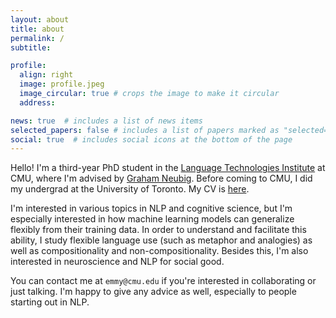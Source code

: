 ```yaml
---
layout: about
title: about
permalink: /
subtitle:

profile:
  align: right
  image: profile.jpeg
  image_circular: true # crops the image to make it circular
  address:

news: true  # includes a list of news items
selected_papers: false # includes a list of papers marked as "selected={true}"
social: true  # includes social icons at the bottom of the page
---
```


Hello! I'm a third-year PhD student in the [Language Technologies Institute](https://lti.cs.cmu.edu/) at CMU, where I'm advised by [Graham Neubig](http://www.phontron.com/). Before coming to CMU, I did my undergrad at the University of Toronto. My CV is [here](assets/pdf/CV_2023.pdf).

I'm interested in various topics in NLP and cognitive science, but I'm especially interested in how machine learning models can generalize flexibly from their training data. In order to understand and facilitate this ability, I study flexible language use (such as metaphor and analogies) as well as compositionality and non-compositionality. Besides this, I'm also interested in neuroscience and NLP for social good.

You can contact me at `emmy@cmu.edu` if you're interested in collaborating or just talking. I'm happy to give any advice as well, especially to people starting out in NLP.
